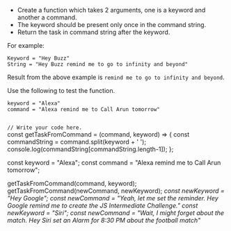 - Create a function which takes 2 arguments, one is a keyword and another a command.
- The keyword should be present only once in the command string.
- Return the task in command string after the keyword.

For example:
```
Keyword = "Hey Buzz"
String = "Hey Buzz remind me to go to infinity and beyond"
```
Result from the above example is `remind me to go to infinity and beyond`.

Use the following to test the function.
```
keyword = "Alexa"
command = "Alexa remind me to Call Arun tomorrow"

```

<codeblock language="javascript" type="exercise" testMode="multipleInput">
<code>
// Write your code here.
</code>

<solution>
const getTaskFromCommand = (command, keyword) => {
	const commandString = command.split(keyword + ' ');
	console.log(commandString[commandString.length-1]);
};

const keyword = "Alexa";
const command = "Alexa remind me to Call Arun tomorrow";


getTaskFromCommand(command, keyword);
</solution>
<testcases>
<caller>
getTaskFromCommand(newCommand, newKeyword);
</caller>
<testcase>
<i>
const newKeyword = "Hey Google";
const newCommand = "Yeah, let me set the reminder. Hey Google remind me to create the JS Intermediate Challenge."
</i>
</testcase>
<testcase>
<i>
const newKeyword = "Siri";
const newCommand = "Wait, I might forget about the match. Hey Siri set an Alarm for 8:30 PM about the football match"
</i>
</testcase>
</testcases>
</codeblock>
